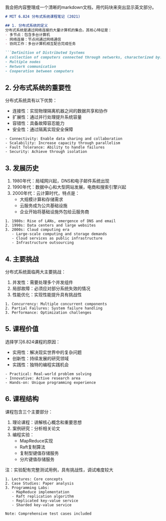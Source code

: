 我会把内容整理成一个清晰的markdown文档，用代码块来突出显示英文部分。

```markdown
# MIT 6.824 分布式系统课程笔记 (2021)

## 1. 分布式系统的定义
分布式系统是通过网络连接的大量计算机的集合。其核心特征是：
- 多节点：包含多台计算机
- 网络连接：节点间通过网络通信
- 协同工作：多台计算机相互配合完成任务

```Definition of Distributed Systems
A collection of computers connected through networks, characterized by:
- Multiple nodes
- Network communication
- Cooperation between computers
```

## 2. 分布式系统的重要性
分布式系统具有以下优势：
- 连接性：实现物理隔离机器之间的数据共享和协作
- 扩展性：通过并行处理提升系统容量
- 容错性：具备故障容忍能力
- 安全性：通过隔离实现安全保障

```Importance
- Connectivity: Enable data sharing and collaboration
- Scalability: Increase capacity through parallelism
- Fault Tolerance: Ability to handle failures
- Security: Achieve through isolation
```

## 3. 发展历史
1. 1980年代：局域网兴起，DNS和电子邮件系统出现
2. 1990年代：数据中心和大型网站发展，电商和搜索引擎兴起
3. 2000年代：云计算时代，特点是：
    - 大规模计算和存储需求
    - 云服务成为公共基础设施
    - 企业开始将基础设施外包给云服务商

```Historical Development
1. 1980s: Rise of LANs, emergence of DNS and email
2. 1990s: Data centers and large websites
3. 2000s: Cloud computing era
   - Large-scale computing and storage demands
   - Cloud services as public infrastructure
   - Infrastructure outsourcing
```

## 4. 主要挑战
分布式系统面临两大主要挑战：
1. 并发性：需要处理多个并发组件
2. 局部故障：必须应对部分系统失效的情况
3. 性能优化：实现性能提升具有挑战性

```Key Challenges
1. Concurrency: Multiple concurrent components
2. Partial Failures: System failure handling
3. Performance: Optimization challenges
```

## 5. 课程价值
选择学习6.824课程的原因：
- 实用性：解决现实世界中的复杂问题
- 创新性：持续发展的研究领域
- 实践性：独特的编程实践机会

```Course Value
- Practical: Real-world problem solving
- Innovative: Active research area
- Hands-on: Unique programming experience
```

## 6. 课程结构
课程包含三个主要部分：
1. 理论课程：讲解核心概念和重要思想
2. 案例研究：分析相关论文
3. 编程实验：
    - MapReduce实现
    - Raft复制算法
    - 复制型键值存储服务
    - 分片键值存储服务

注：实验配有完整测试用例，具有挑战性，调试难度较大

```Course Structure
1. Lectures: Core concepts
2. Case Studies: Paper analysis
3. Programming Labs:
   - MapReduce implementation
   - Raft replication algorithm
   - Replicated key-value service
   - Sharded key-value service

Note: Comprehensive test cases included
```
